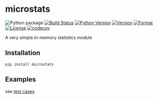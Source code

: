 # microstats

![Python package](https://github.com/guyingbo/microstats/workflows/Python%20package/badge.svg)
[![Build Status](https://travis-ci.org/guyingbo/microstats.svg?branch=master)](https://travis-ci.org/guyingbo/microstats)
[![Python Version](https://img.shields.io/pypi/pyversions/microstats.svg)](https://pypi.python.org/pypi/microstats)
[![Version](https://img.shields.io/pypi/v/microstats.svg)](https://pypi.python.org/pypi/microstats)
[![Format](https://img.shields.io/pypi/format/microstats.svg)](https://pypi.python.org/pypi/microstats)
[![License](https://img.shields.io/pypi/l/microstats.svg)](https://pypi.python.org/pypi/microstats)
[![codecov](https://codecov.io/gh/guyingbo/microstats/branch/master/graph/badge.svg)](https://codecov.io/gh/guyingbo/microstats)

A very simple in-memory statistics module

## Installation

~~~
pip install microstats
~~~

## Examples

see [test cases](tests/test_stats.py)
